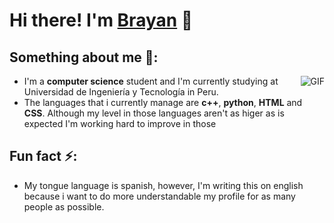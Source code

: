 # Hi there! I'm [Brayan](https://github.com/Br4yanGC) 👋

## Something about me 👀:

<img align="right" alt="GIF" src="https://media.giphy.com/media/du3J3cXyzhj75IOgvA/giphy.gif?cid=ecf05e47rj4icb98g1888r9funyfk6g1b2j2xzto87mb2jup&rid=giphy.gif&ct=g"/>

- I'm a **computer science** student and I'm currently studying at Universidad de Ingeniería y Tecnología in Peru.
- The languages that i currently manage are **c++**, **python**, **HTML** and **CSS**. Although my level in those languages aren't as higer as is expected I'm working hard to improve in those  

## Fun fact ⚡:
- My tongue language is spanish, however, I'm writing this on english because i want to do more understandable my profile for as many people as possible.
  
<!--
**Br4yanGC/Br4yanGC** is a ✨ _special_ ✨ repository because its `README.md` (this file) appears on your GitHub profile.

Here are some ideas to get you started:

- 🔭 I’m currently working on ...
- 🌱 I’m currently learning ...
- 👯 I’m looking to collaborate on ...
- 🤔 I’m looking for help with ...
- 💬 Ask me about ...
- 📫 How to reach me: ...
- 😄 Pronouns: ...
- ⚡ Fun fact: ...
-->

